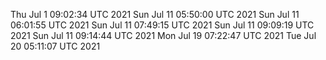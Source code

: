 Thu Jul  1 09:02:34 UTC 2021
Sun Jul 11 05:50:00 UTC 2021
Sun Jul 11 06:01:55 UTC 2021
Sun Jul 11 07:49:15 UTC 2021
Sun Jul 11 09:09:19 UTC 2021
Sun Jul 11 09:14:44 UTC 2021
Mon Jul 19 07:22:47 UTC 2021
Tue Jul 20 05:11:07 UTC 2021
